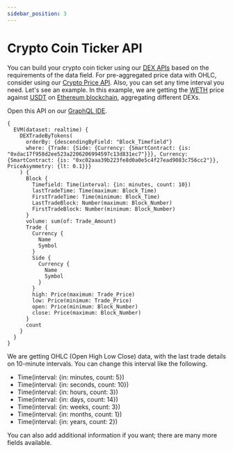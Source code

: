 ```yaml
---
sidebar_position: 3
---
```


# Crypto Coin Ticker API

You can build your crypto coin ticker using our [DEX APIs](https://bitquery.io/products/dex) based on the requirements of the data field. For pre-aggregated price data with OHLC, consider using our [Crypto Price API](https://docs.bitquery.io/docs/trading/crypto-price-api/introduction/).
Also, you can set any time interval you need.
Let's see an example.
In this example, we are getting the [WETH](https://ide.bitquery.io/exploreapi/WETH/0xc02aaa39b223fe8d0a0e5c4f27ead9083c756cc2) price against [USDT](https://ide.bitquery.io/exploreapi/USDT/0x7dd5f67a25afb9e73d4966b1ac578dabd9ccc986) on [Ethereum blockchain](https://bitquery.io/blockchains/ethereum-blockchain-api), aggregating different DEXs.

Open this API on our [GraphQL IDE](https://ide.bitquery.io/Coin-ticker-api_4).

```
{
  EVM(dataset: realtime) {
    DEXTradeByTokens(
      orderBy: {descendingByField: "Block_Timefield"}
      where: {Trade: {Side: {Currency: {SmartContract: {is: "0xdac17f958d2ee523a2206206994597c13d831ec7"}}}, Currency: {SmartContract: {is: "0xc02aaa39b223fe8d0a0e5c4f27ead9083c756cc2"}}, PriceAsymmetry: {lt: 0.1}}}
    ) {
      Block {
        Timefield: Time(interval: {in: minutes, count: 10})
        lastTradeTime: Time(maximum: Block_Time)
        FirstTradeTime: Time(minimum: Block_Time)
        LastTradeBlock: Number(maximum: Block_Number)
        FirstTradeBlock: Number(minimum: Block_Number)
      }
      volume: sum(of: Trade_Amount)
      Trade {
        Currency {
          Name
          Symbol
        }
        Side {
          Currency {
            Name
            Symbol
          }
        }
        high: Price(maximum: Trade_Price)
        low: Price(minimum: Trade_Price)
        open: Price(minimum: Block_Number)
        close: Price(maximum: Block_Number)
      }
      count
    }
  }
}
```

We are getting OHLC (Open High Low Close) data, with the last trade details on 10-minute intervals.
You can change this interval like the following.

- Time(interval: {in: minutes, count: 5})
- Time(interval: {in: seconds, count: 10})
- Time(interval: {in: hours, count: 3})
- Time(interval: {in: days, count: 14})
- Time(interval: {in: weeks, count: 3})
- Time(interval: {in: months, count: 1})
- Time(interval: {in: years, count: 2})

You can also add additional information if you want; there are many more fields available.
